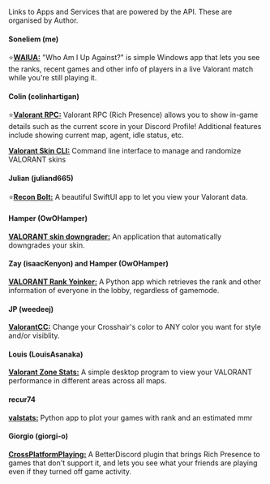 Links to Apps and Services that are powered by the API. These are organised by Author.

#### Soneliem (me)
⭐[**WAIUA:**](https://soneliem.github.io/WAIUA) "Who Am I Up Against?" is simple Windows app that lets you see the ranks, recent games and other info of players in a live Valorant match while you're still playing it.

#### Colin (colinhartigan)
⭐[**Valorant RPC:**](https://github.com/colinhartigan/valorant-rpc) Valorant RPC (Rich Presence) allows you to show in-game details such as the current score in your Discord Profile! Additional features include showing current map, agent, idle status, etc.

[**Valorant Skin CLI:**](https://github.com/colinhartigan/valorant-skin-cli) Command line interface to manage and randomize VALORANT skins

#### Julian (juliand665)
⭐[**Recon Bolt:**](https://github.com/juliand665/Recon-Bolt) A beautiful SwiftUI app to let you view your Valorant data.

#### Hamper (OwOHamper)
[**VALORANT skin downgrader:**](https://github.com/OwOHamper/Valorant-skin-downgrader) An application that automatically downgrades your skin.

#### Zay (isaacKenyon) and Hamper (OwOHamper)
[**VALORANT Rank Yoinker:**](https://github.com/isaacKenyon/VALORANT-rank-yoinker) A Python app which retrieves the rank and other information of everyone in the lobby, regardless of gamemode.

#### JP (weedeej)
[**ValorantCC:**](https://github.com/weedeej/ValorantCC) Change your Crosshair's color to ANY color you want for style and/or visiblity.

#### Louis (LouisAsanaka)
[**Valorant Zone Stats:**](https://github.com/LouisAsanaka/Valorant-Zone-Stats) A simple desktop program to view your VALORANT performance in different areas across all maps.

#### recur74
[**valstats:**](https://github.com/recur74/valstats) Python app to plot your games with rank and an estimated mmr

#### Giorgio (giorgi-o)
[**CrossPlatformPlaying:**](https://github.com/giorgi-o/CrossPlatformPlaying) A BetterDiscord plugin that brings Rich Presence to games that don't support it, and lets you see what your friends are playing even if they turned off game activity.
